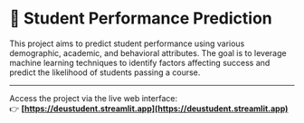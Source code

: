 # 📘 Student Performance Prediction

This project aims to predict student performance using various demographic, academic, and behavioral attributes. The goal is to leverage machine learning techniques to identify factors affecting success and predict the likelihood of students passing a course.

---

Access the project via the live web interface:  
👉 **[https://deustudent.streamlit.app](https://deustudent.streamlit.app)**
